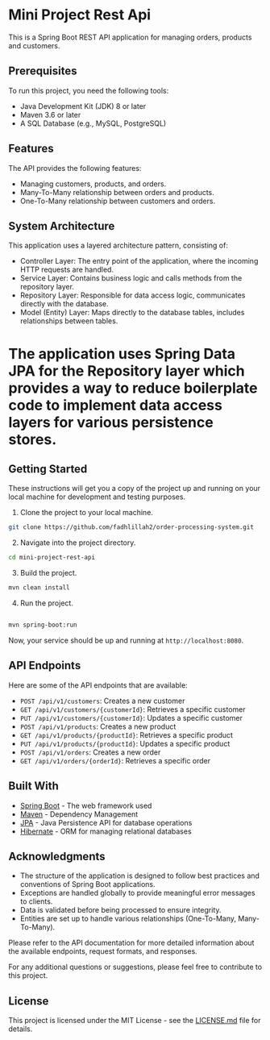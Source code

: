 # Mini Project Rest Api

This is a Spring Boot REST API application for managing orders, products and customers.

## Prerequisites

To run this project, you need the following tools:

- Java Development Kit (JDK) 8 or later
- Maven 3.6 or later
- A SQL Database (e.g., MySQL, PostgreSQL)

## Features

The API provides the following features:

- Managing customers, products, and orders.
- Many-To-Many relationship between orders and products.
- One-To-Many relationship between customers and orders.

## System Architecture
This application uses a layered architecture pattern, consisting of:

- Controller Layer: The entry point of the application, where the incoming HTTP requests are handled.
- Service Layer: Contains business logic and calls methods from the repository layer.
- Repository Layer: Responsible for data access logic, communicates directly with the database.
- Model (Entity) Layer: Maps directly to the database tables, includes relationships between tables.
# The application uses Spring Data JPA for the Repository layer which provides a way to reduce boilerplate code to implement data access layers for various persistence stores.

## Getting Started

These instructions will get you a copy of the project up and running on your local machine for development and testing purposes.

1. Clone the project to your local machine.

```bash
git clone https://github.com/fadhlillah2/order-processing-system.git
```

2. Navigate into the project directory.

```bash
cd mini-project-rest-api
```

3. Build the project.

```bash
mvn clean install
```

4. Run the project.

```bash

mvn spring-boot:run
```

Now, your service should be up and running at `http://localhost:8080`.

## API Endpoints

Here are some of the API endpoints that are available:

- `POST /api/v1/customers`: Creates a new customer
- `GET /api/v1/customers/{customerId}`: Retrieves a specific customer
- `PUT /api/v1/customers/{customerId}`: Updates a specific customer
- `POST /api/v1/products`: Creates a new product
- `GET /api/v1/products/{productId}`: Retrieves a specific product
- `PUT /api/v1/products/{productId}`: Updates a specific product
- `POST /api/v1/orders`: Creates a new order
- `GET /api/v1/orders/{orderId}`: Retrieves a specific order


## Built With

- [Spring Boot](https://spring.io/projects/spring-boot) - The web framework used
- [Maven](https://maven.apache.org/) - Dependency Management
- [JPA](https://spring.io/projects/spring-data-jpa) - Java Persistence API for database operations
- [Hibernate](https://hibernate.org/) - ORM for managing relational databases

## Acknowledgments

- The structure of the application is designed to follow best practices and conventions of Spring Boot applications.
- Exceptions are handled globally to provide meaningful error messages to clients.
- Data is validated before being processed to ensure integrity.
- Entities are set up to handle various relationships (One-To-Many, Many-To-Many).

Please refer to the API documentation for more detailed information about the available endpoints, request formats, and responses.

For any additional questions or suggestions, please feel free to contribute to this project.

## License

This project is licensed under the MIT License - see the [LICENSE.md](LICENSE.md) file for details.
